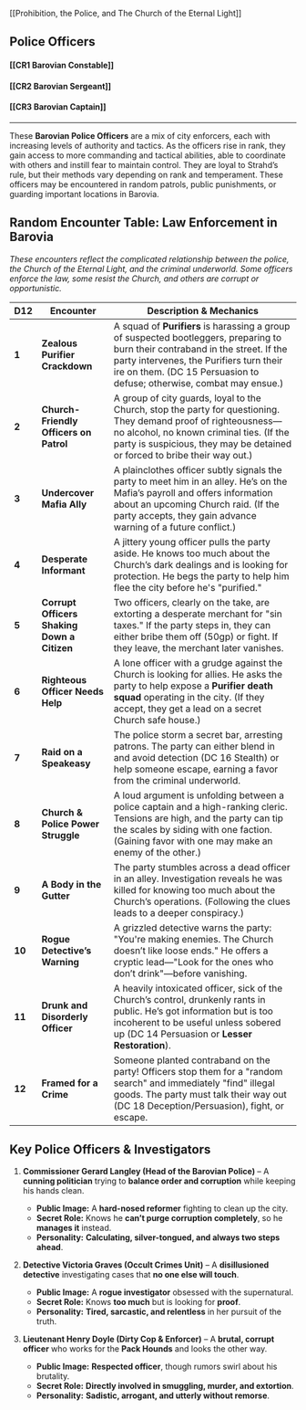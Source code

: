 [[Prohibition, the Police, and The Church of the Eternal Light]]

## Police Officers
#### **[[CR1 Barovian Constable]]**
#### **[[CR2 Barovian Sergeant]]**
#### **[[CR3 Barovian Captain]]**

---

These **Barovian Police Officers** are a mix of city enforcers, each with increasing levels of authority and tactics. As the officers rise in rank, they gain access to more commanding and tactical abilities, able to coordinate with others and instill fear to maintain control. They are loyal to Strahd’s rule, but their methods vary depending on rank and temperament. These officers may be encountered in random patrols, public punishments, or guarding important locations in Barovia.

## **Random Encounter Table: Law Enforcement in Barovia**
_These encounters reflect the complicated relationship between the police, the Church of the Eternal Light, and the criminal underworld. Some officers enforce the law, some resist the Church, and others are corrupt or opportunistic._

| **D12** | **Encounter**                               | **Description & Mechanics**                                                                                                                                                                                                                         |
| ------- | ------------------------------------------- | --------------------------------------------------------------------------------------------------------------------------------------------------------------------------------------------------------------------------------------------------- |
| **1**   | **Zealous Purifier Crackdown**              | A squad of **Purifiers** is harassing a group of suspected bootleggers, preparing to burn their contraband in the street. If the party intervenes, the Purifiers turn their ire on them. (DC 15 Persuasion to defuse; otherwise, combat may ensue.) |
| **2**   | **Church-Friendly Officers on Patrol**      | A group of city guards, loyal to the Church, stop the party for questioning. They demand proof of righteousness—no alcohol, no known criminal ties. (If the party is suspicious, they may be detained or forced to bribe their way out.)            |
| **3**   | **Undercover Mafia Ally**                   | A plainclothes officer subtly signals the party to meet him in an alley. He’s on the Mafia’s payroll and offers information about an upcoming Church raid. (If the party accepts, they gain advance warning of a future conflict.)                  |
| **4**   | **Desperate Informant**                     | A jittery young officer pulls the party aside. He knows too much about the Church’s dark dealings and is looking for protection. He begs the party to help him flee the city before he's "purified."                                                |
| **5**   | **Corrupt Officers Shaking Down a Citizen** | Two officers, clearly on the take, are extorting a desperate merchant for "sin taxes." If the party steps in, they can either bribe them off (50gp) or fight. If they leave, the merchant later vanishes.                                           |
| **6**   | **Righteous Officer Needs Help**            | A lone officer with a grudge against the Church is looking for allies. He asks the party to help expose a **Purifier death squad** operating in the city. (If they accept, they get a lead on a secret Church safe house.)                          |
| **7**   | **Raid on a Speakeasy**                     | The police storm a secret bar, arresting patrons. The party can either blend in and avoid detection (DC 16 Stealth) or help someone escape, earning a favor from the criminal underworld.                                                           |
| **8**   | **Church & Police Power Struggle**          | A loud argument is unfolding between a police captain and a high-ranking cleric. Tensions are high, and the party can tip the scales by siding with one faction. (Gaining favor with one may make an enemy of the other.)                           |
| **9**   | **A Body in the Gutter**                    | The party stumbles across a dead officer in an alley. Investigation reveals he was killed for knowing too much about the Church’s operations. (Following the clues leads to a deeper conspiracy.)                                                   |
| **10**  | **Rogue Detective’s Warning**               | A grizzled detective warns the party: "You're making enemies. The Church doesn’t like loose ends." He offers a cryptic lead—"Look for the ones who don’t drink"—before vanishing.                                                                   |
| **11**  | **Drunk and Disorderly Officer**            | A heavily intoxicated officer, sick of the Church’s control, drunkenly rants in public. He’s got information but is too incoherent to be useful unless sobered up (DC 14 Persuasion or **Lesser Restoration**).                                     |
| **12**  | **Framed for a Crime**                      | Someone planted contraband on the party! Officers stop them for a "random search" and immediately "find" illegal goods. The party must talk their way out (DC 18 Deception/Persuasion), fight, or escape.                                           |
## **Key Police Officers & Investigators**

1. **Commissioner Gerard Langley (Head of the Barovian Police)** – A **cunning politician** trying to **balance order and corruption** while keeping his hands clean.
    - **Public Image:** A **hard-nosed reformer** fighting to clean up the city.
    - **Secret Role:** Knows he **can’t purge corruption completely**, so he **manages it** instead.
    - **Personality:** **Calculating, silver-tongued, and always two steps ahead**.

2. **Detective Victoria Graves (Occult Crimes Unit)** – A **disillusioned detective** investigating cases that **no one else will touch**.
    - **Public Image:** A **rogue investigator** obsessed with the supernatural.
    - **Secret Role:** Knows **too much** but is looking for **proof**.
    - **Personality:** **Tired, sarcastic, and relentless** in her pursuit of the truth.

3. **Lieutenant Henry Doyle (Dirty Cop & Enforcer)** – A **brutal, corrupt officer** who works for the **Pack Hounds** and looks the other way.
    - **Public Image:** **Respected officer**, though rumors swirl about his brutality.
    - **Secret Role:** **Directly involved in smuggling, murder, and extortion**.
    - **Personality:** **Sadistic, arrogant, and utterly without remorse**.
